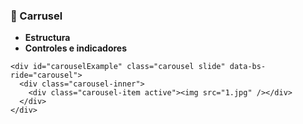 ### **🎠 Carrusel**

* **Estructura**
* **Controles e indicadores**

```
<div id="carouselExample" class="carousel slide" data-bs-ride="carousel">
  <div class="carousel-inner">
    <div class="carousel-item active"><img src="1.jpg" /></div>
  </div>
</div>
```